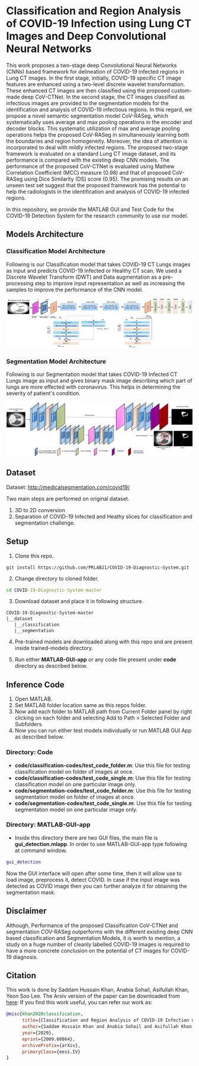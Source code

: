 # Classification and Region Analysis of COVID-19 Infection using Lung CT Images and Deep Convolutional Neural Networks

This work proposes a two-stage deep Convolutional Neural Networks (CNNs) based framework for delineation of COVID-19 infected regions in Lung CT images. In the first stage, initially, COVID-19 specific CT image features are enhanced using a two-level discrete wavelet transformation. These enhanced CT images are then classified using the proposed custom-made deep CoV-CTNet. In the second stage, the CT images classified as infectious images are provided to the segmentation models for the identification and analysis of COVID-19 infectious regions. In this regard, we propose a novel semantic segmentation model CoV-RASeg, which systematically uses average and max pooling operations in the encoder and decoder blocks. This systematic utilization of max and average pooling operations helps the proposed CoV-RASeg in simultaneously learning both the boundaries and region homogeneity. Moreover, the idea of attention is incorporated to deal with mildly infected regions. The proposed two-stage framework is evaluated on a standard Lung CT image dataset, and its performance is compared with the existing deep CNN models. The performance of the proposed CoV-CTNet is evaluated using Mathew Correlation Coefficient (MCC) measure (0.98) and that of proposed CoV-RASeg using Dice Similarity (DS) score (0.95). The promising results on an unseen test set suggest that the proposed framework has the potential to help the radiologists in the identification and analysis of COVID-19 infected regions.

In this repository, we provide the MATLAB GUI and Test Code for the COVID-19 Detection System for the research community to use our model.

## Models Architecture

### Classification Model Architecture

Following is our Classification model that takes COVID-19 CT Lungs images as input and predicts COVID-19 Infected or Healthy CT scan. We used a Discrete Wavelet Transform (DWT) and Data augmentation as a pre-processing step to improve input representation as well as increasing the samples to improve the performance of the CNN model.

![Classification Model Architecture](https://github.com/PRLAB21/COVID-19-Diagnostic-System/blob/main/COV-CTNet%20Classification%20Architecture.jpg "Classification Model Architecture")

### Segmentation Model Architecture

Following is our Segmentation model that takes COVID-19 Infected CT Lungs image as input and gives binary mask image describing which part of lungs are more effected with coronavirus. This helps in determining the severity of patient's condition.

![Segmentation Model Architecture](https://github.com/PRLAB21/COVID-19-Diagnostic-System/blob/main/COV-RASeg%20Segmentation%20Architecture.jpg "Segmentation Model Architecture")

## Dataset

Dataset: <http://medicalsegmentation.com/covid19/>

Two main steps are performed on original dataset.

1. 3D to 2D conversion
2. Separation of COVID-19 Infected and Heathy slices for classification and segmentation challenge.

## Setup

1. Clone this repo.

```git bash
git install https://github.com/PRLAB21/COVID-19-Diagnostic-System.git
```

2. Change directory to cloned folder.

```cmd
cd COVID-19-Diagnostic-System-master
```

3. Download dataset and place it in following structure.

```text
COVID-19-Diagnostic-System-master
|__dataset
   |__classification
   |__segmentation
```

4. Pre-trained models are downloaded along with this repo and are present inside trained-models directory.

5. Run either **MATLAB-GUI-app** or any code file present under **code** directory as described below.

## Inference Code

1. Open MATLAB.
2. Set MATLAB folder location same as this repos folder.
3. Now add each folder to MATLAB path from Current Folder panel by right clicking on each folder and selecting Add to Path > Selected Folder and Subfolders.
4. Now you can run either test models individually or run MATLAB GUI App as described below.

### Directory: Code

-   **code/classification-codes/test_code_folder.m**: Use this file for testing classification model on folder of images at once.
-   **code/classification-codes/test_code_single.m**: Use this file for testing classification model on one particular image only.
-   **code/segmentation-codes/test_code_folder.m**: Use this file for testing segmentation model on folder of images at once.
-   **code/segmentation-codes/test_code_single.m**: Use this file for testing segmentation model on one particular image only.

### Directory: MATLAB-GUI-app

-   Inside this directory there are two GUI files, the main file is **gui_detection.mlapp**. In order to use MATLAB-GUI-app type following at command window.

```MATLAB
gui_detection
```

Now the GUI interface will open after some time, then it will allow use to load image, preprocess it, detect COVID. In case if the input image was detected as COVID image then you can further analyze it for obtaining the segmentation mask.

## Disclaimer

Although, Performance of the proposed Classification CoV-CTNet and segmentation COV-RASeg outperforms with the different existing deep CNN based classification and Segmentation Models, it is worth to mention, a study on a huge number of cleanly labelled COVID-19 images is required to have a more concrete conclusion on the potential of CT images for COVID-19 diagnosis.

## Citation

This work is done by Saddam Hussain Khan, Anabia Sohail, Asifullah Khan, Yeon Soo Lee. The Arxiv version of the paper can be downloaded from [here](https://arxiv.org/abs/2009.08864):
If you find this work useful, you can refer our work as:

```Bibtex formatted citation
@misc{khan2020classification,
      title={Classification and Region Analysis of COVID-19 Infection using Lung CT Images and Deep Convolutional Neural Networks},
      author={Saddam Hussain Khan and Anabia Sohail and Asifullah Khan and Yeon Soo Lee},
      year={2020},
      eprint={2009.08864},
      archivePrefix={arXiv},
      primaryClass={eess.IV}
}
```
